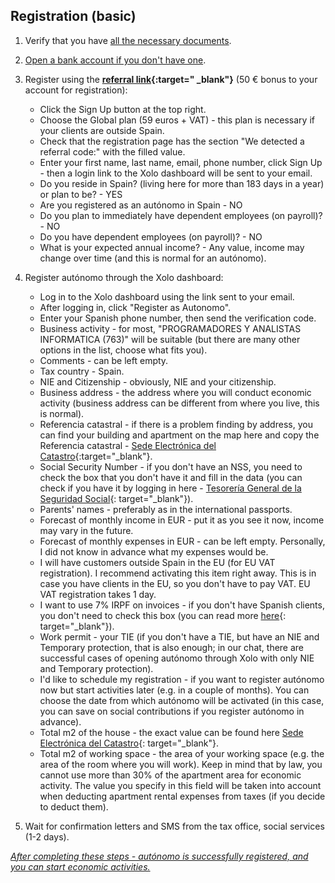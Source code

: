 ## Registration (basic)

1. Verify that you have [all the necessary documents](#necessary-documents-for-registering-an-autónomo).

2. [Open a bank account if you don't have one](#which-bank-account-and-which-bank-to-use).

3. Register using the **[referral link](https://bit.ly/xolo-signup-free-renta){:target="
   _blank"}** (50 € bonus to your account for registration):
    - Click the Sign Up button at the top right.
    - Choose the Global plan (59 euros + VAT) - this plan is necessary if
      your clients are outside Spain.
    - Check that the registration page has the section "We detected a
      referral code:" with the filled value.
    - Enter your first name, last name, email, phone number, click Sign Up -
      then a login link to the Xolo dashboard will be sent to your email.
    - Do you reside in Spain? (living here for more than 183 days in a year)
      or plan to be? - YES
    - Are you registered as an autónomo in Spain - NO
    - Do you plan to immediately have dependent employees (on payroll)? - NO
    - Do you have dependent employees (on payroll)? - NO
    - What is your expected annual income? - Any value, income may change
      over time (and this is normal for an autónomo).

4. Register autónomo through the Xolo dashboard:
    - Log in to the Xolo dashboard using the link sent to your email.
    - After logging in, click "Register as Autonomo".
    - Enter your Spanish phone number, then send the verification code.
    - Business activity - for most, "PROGRAMADORES Y ANALISTAS INFORMATICA
      (763)" will be suitable (but there are many other options in the list,
      choose what fits you).
    - Comments - can be left empty.
    - Tax country - Spain.
    - NIE and Citizenship - obviously, NIE and your citizenship.
    - Business address - the address where you will conduct economic
      activity (business address can be different from where you live, this
      is normal).
    - Referencia catastral - if there is a problem finding by address, you
      can find your building and apartment on the map here and copy the
      Referencia catastral -
      [Sede Electrónica del Catastro](https://www1.sedecatastro.gob.es/cartografia/mapa.aspx){:target="_blank"}.
    - Social Security Number - if you don't have an NSS, you need to check
      the box that you don't have it and fill in the data (you can check if
      you have it by logging in here -
      [Tesorería General de la Seguridad Social](https://portal.seg-social.gob.es/wps/portal/importass/importass/bienvenida){:
      target="_blank"}).
    - Parents' names - preferably as in the international passports.
    - Forecast of monthly income in EUR - put it as you see it now, income may vary in the future.
    - Forecast of monthly expenses in EUR - can be left empty. Personally, I
      did not know in advance what my expenses would be.
    - I will have customers outside Spain in the EU (for EU VAT
      registration). I recommend activating this item right away. This is in
      case you have clients in the EU, so you don't have to pay VAT. EU VAT
      registration takes 1 day.
    - I want to use 7% IRPF on invoices - if you don't have Spanish clients,
      you don't need to check this box (you can read more
      [here](https://www.xolo.io/es-en/faq/xolo-spain/category/platform/article/can-i-make-invoices-with-7-irpf-personal-income-tax-withhold){:
      target="_blank"}).
    - Work permit - your TIE (if you don't have a TIE, but have an NIE and
      Temporary protection, that is also enough; in our chat, there are successful cases of
      opening autónomo through Xolo with only NIE and Temporary protection).
    - I'd like to schedule my registration - if you want to register autónomo
      now but start activities later (e.g. in a couple of months). You can
      choose the date from which autónomo will be activated (in this case,
      you can save on social contributions if you register autónomo in
      advance).
    - Total m2 of the house - the exact value can be found
      here [Sede Electrónica del Catastro](https://www1.sedecatastro.gob.es/cartografia/mapa.aspx){:
      target="_blank"}.
    - Total m2 of working space - the area of your working space (e.g. the
      area of the room where you will work). Keep in mind that by law, you
      cannot use more than 30% of the apartment area for economic activity.
      The value you specify in this field will be taken into account when
      deducting apartment rental expenses from taxes (if you decide to deduct
      them).

5. Wait for confirmation letters and SMS from the tax office, social
   services (1-2 days).

*<u>After completing these steps - autónomo is successfully registered, and
you can start economic activities.</u>*
